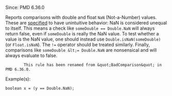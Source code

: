 Since: PMD 6.36.0

Reports comparisons with double and float `NaN` (Not-a-Number) values.
            These are [specified](https://docs.oracle.com/javase/specs/jls/se8/html/jls-15.html#jls-15.21.1)
            to have unintuitive behavior: NaN is considered unequal to itself.
            This means a check like `someDouble == Double.NaN` will always return
            false, even if `someDouble` is really the NaN value. To test whether a
            value is the NaN value, one should instead use `Double.isNaN(someDouble)`
            (or `Float.isNaN`). The `!=` operator should be treated similarly.
            Finally, comparisons like `someDouble &lt;= Double.NaN` are nonsensical
            and will always evaluate to false.
            
            This rule has been renamed from &quot;BadComparison&quot; in PMD 6.36.0.

Example(s):
```
boolean x = (y == Double.NaN);
```

